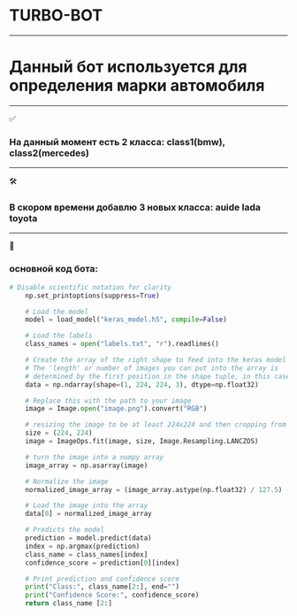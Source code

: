 # TURBO-BOT 
___
# Данный бот используется для определения марки автомобиля
___
✅
### На данный момент есть 2 класса: class1(bmw), class2(mercedes)
___
🛠️
###  В скором времени добавлю 3 новых класса: auide lada toyota
___
📱
### основной код бота:
````python
# Disable scientific notation for clarity
    np.set_printoptions(suppress=True)

    # Load the model
    model = load_model("keras_model.h5", compile=False)

    # Load the labels
    class_names = open("labels.txt", "r").readlines()

    # Create the array of the right shape to feed into the keras model
    # The 'length' or number of images you can put into the array is
    # determined by the first position in the shape tuple, in this case 1
    data = np.ndarray(shape=(1, 224, 224, 3), dtype=np.float32)

    # Replace this with the path to your image
    image = Image.open("image.png").convert("RGB")

    # resizing the image to be at least 224x224 and then cropping from the center
    size = (224, 224)
    image = ImageOps.fit(image, size, Image.Resampling.LANCZOS)

    # turn the image into a numpy array
    image_array = np.asarray(image)

    # Normalize the image
    normalized_image_array = (image_array.astype(np.float32) / 127.5) - 1

    # Load the image into the array
    data[0] = normalized_image_array

    # Predicts the model
    prediction = model.predict(data)
    index = np.argmax(prediction)
    class_name = class_names[index]
    confidence_score = prediction[0][index]

    # Print prediction and confidence score
    print("Class:", class_name[2:], end="")
    print("Confidence Score:", confidence_score)
    return class_name [2:]
````

